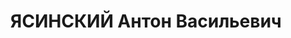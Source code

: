 ---
title: ЯСИНСКИЙ Антон Васильевич
description: 'Род. в 1897, Варшава, поляк, обр.: среднее, б/п (бывший член КП Польши).
  Проживал: Москва, ул. 4-я Новоостанкинская, д. 8, кв. 14. Слесарь в механических
  мастерских "Блок".

  Арестован 21.08.1937. Обв. в выдаче польской полиции активных членов КПП, участии
  в антисоветской шпионской диверсионно-террористической организации - ПОВ, подготовке
  терактов против руководителей ВКП(б) и советского правительства. Приговор: ВК ВС
  СССР, 15.11.1937 – ВМН. Расстрелян 15.11.1937, г.Москва.

  Реабилитирован ВК ВС СССР 19.11.1955'
---